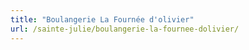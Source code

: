 ```yaml
---
title: "Boulangerie La Fournée d'olivier"
url: /sainte-julie/boulangerie-la-fournee-dolivier/
---
```

